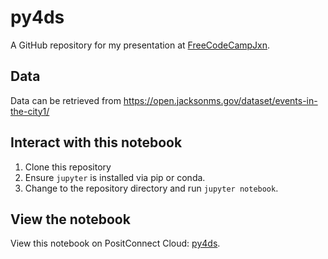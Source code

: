# py4ds

A GitHub repository for my presentation at [FreeCodeCampJxn](https://github.com/freecodecampjxn).

## Data

Data can be retrieved from <a src="https://open.jacksonms.gov/dataset/events-in-the-city1/">https://open.jacksonms.gov/dataset/events-in-the-city1/</a>

## Interact with this notebook

1. Clone this repository
2. Ensure `jupyter` is installed via pip or conda.
3. Change to the repository directory and run `jupyter notebook`.

## View the notebook

View this notebook on PositConnect Cloud: [py4ds](https://sdhutchins-py4ds.share.connect.posit.cloud/).
